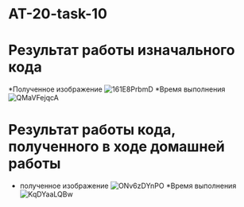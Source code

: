 # AT-20-task-10

# Результат работы изначального кода
*Полученное изображение
![161E8PrbmD](https://user-images.githubusercontent.com/71966352/143548254-946c8d05-c068-4982-81e8-d9baf9295faf.png)
*Время выполнения
![QMaVFejqcA](https://user-images.githubusercontent.com/71966352/143548474-e8ec41e5-ee2c-4372-897f-64242b8e4ed1.png)

# Результат работы кода, полученного в ходе домашней работы
* полученное изображение
![ONv6zDYnPO](https://user-images.githubusercontent.com/71966352/143548801-b91db6df-e081-425f-a5fb-ec21716dbefc.png)
*Время выполнения
![KqDYaaLQBw](https://user-images.githubusercontent.com/71966352/143549091-24b3c895-d1f0-4443-b1e3-115a2bbd906e.png)


